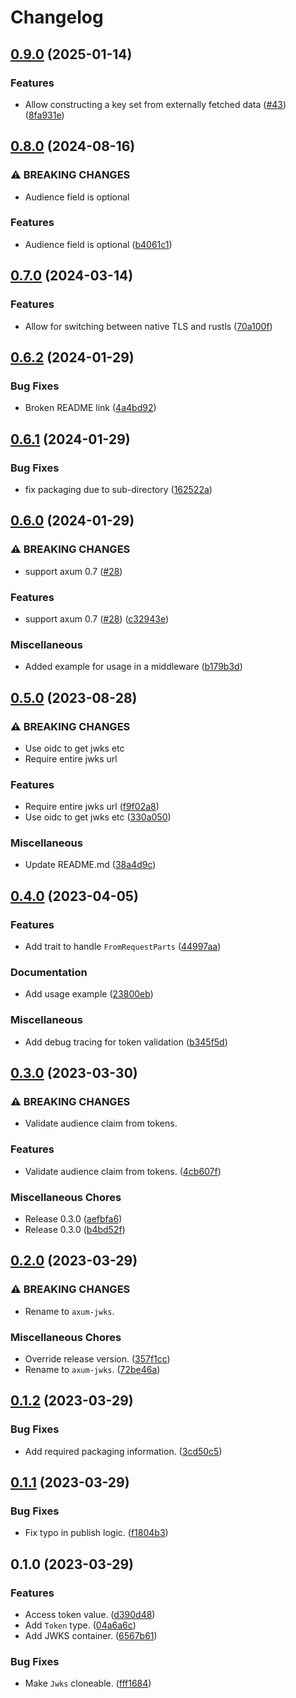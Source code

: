 # Changelog

## [0.9.0](https://github.com/cdriehuys/axum-jwks/compare/v0.8.0...v0.9.0) (2025-01-14)


### Features

* Allow constructing a key set from externally fetched data ([#43](https://github.com/cdriehuys/axum-jwks/issues/43)) ([8fa931e](https://github.com/cdriehuys/axum-jwks/commit/8fa931e97df327ed5f60e4a40f7b41369a42809f))

## [0.8.0](https://github.com/cdriehuys/axum-jwks/compare/v0.7.0...v0.8.0) (2024-08-16)


### ⚠ BREAKING CHANGES

* Audience field is optional

### Features

* Audience field is optional ([b4061c1](https://github.com/cdriehuys/axum-jwks/commit/b4061c13d7e7b6922dfccd8f7e43ef51f36ffad7))

## [0.7.0](https://github.com/cdriehuys/axum-jwks/compare/v0.6.2...v0.7.0) (2024-03-14)


### Features

* Allow for switching between native TLS and rustls ([70a100f](https://github.com/cdriehuys/axum-jwks/commit/70a100fb3802618571157ed244e0acdb623db2eb))

## [0.6.2](https://github.com/cdriehuys/axum-jwks/compare/v0.6.1...v0.6.2) (2024-01-29)


### Bug Fixes

* Broken README link ([4a4bd92](https://github.com/cdriehuys/axum-jwks/commit/4a4bd922d67f1a72ccd5cecfdb19c7af86269e0f))

## [0.6.1](https://github.com/cdriehuys/axum-jwks/compare/v0.6.0...v0.6.1) (2024-01-29)


### Bug Fixes

* fix packaging due to sub-directory ([162522a](https://github.com/cdriehuys/axum-jwks/commit/162522ace37852d1f346f1a882d6dcebe0d5f5cf))

## [0.6.0](https://github.com/cdriehuys/axum-jwks/compare/v0.5.0...v0.6.0) (2024-01-29)


### ⚠ BREAKING CHANGES

* support axum 0.7 ([#28](https://github.com/cdriehuys/axum-jwks/issues/28))

### Features

* support axum 0.7 ([#28](https://github.com/cdriehuys/axum-jwks/issues/28)) ([c32943e](https://github.com/cdriehuys/axum-jwks/commit/c32943e9b8418699cf2f09353628b187fabe2dfc))


### Miscellaneous

* Added example for usage in a middleware ([b179b3d](https://github.com/cdriehuys/axum-jwks/commit/b179b3d95973243ed21df941325e732406309cdd))

## [0.5.0](https://github.com/cdriehuys/axum-jwks/compare/v0.4.0...v0.5.0) (2023-08-28)


### ⚠ BREAKING CHANGES

* Use oidc to get jwks etc
* Require entire jwks url

### Features

* Require entire jwks url ([f9f02a8](https://github.com/cdriehuys/axum-jwks/commit/f9f02a8897c5d806b105ceed23a317401f1d35ab))
* Use oidc to get jwks etc ([330a050](https://github.com/cdriehuys/axum-jwks/commit/330a050abf1ce42bf08edf74a97f529fcb259320))


### Miscellaneous

* Update README.md ([38a4d9c](https://github.com/cdriehuys/axum-jwks/commit/38a4d9c6461efa186a4654da49cf916e118910eb))

## [0.4.0](https://github.com/cdriehuys/axum-jwks/compare/v0.3.0...v0.4.0) (2023-04-05)


### Features

* Add trait to handle `FromRequestParts` ([44997aa](https://github.com/cdriehuys/axum-jwks/commit/44997aae1e492ad25bb1b488aa55b783a6e847a9))


### Documentation

* Add usage example ([23800eb](https://github.com/cdriehuys/axum-jwks/commit/23800eb658f8ab5aa82e9558a28312ee19f00687))


### Miscellaneous

* Add debug tracing for token validation ([b345f5d](https://github.com/cdriehuys/axum-jwks/commit/b345f5da4f954c8feb92cc9771c5556ac03ff697))

## [0.3.0](https://github.com/cdriehuys/axum-jwks/compare/v0.2.0...v0.3.0) (2023-03-30)


### ⚠ BREAKING CHANGES

* Validate audience claim from tokens.

### Features

* Validate audience claim from tokens. ([4cb607f](https://github.com/cdriehuys/axum-jwks/commit/4cb607f1792dd4b94571a48a04d2572155df3697))


### Miscellaneous Chores

* Release 0.3.0 ([aefbfa6](https://github.com/cdriehuys/axum-jwks/commit/aefbfa6526e1bd891fd329d49831e84c7b8c4944))
* Release 0.3.0 ([b4bd52f](https://github.com/cdriehuys/axum-jwks/commit/b4bd52f6f49ef96cbf2967c89e75ec05e4a08086))

## [0.2.0](https://github.com/cdriehuys/axum-jwks/compare/v0.1.2...v0.2.0) (2023-03-29)


### ⚠ BREAKING CHANGES

* Rename to `axum-jwks`.

### Miscellaneous Chores

* Override release version. ([357f1cc](https://github.com/cdriehuys/axum-jwks/commit/357f1cc3b8d43dcb7634c236de4eba35aa2cbeef))
* Rename to `axum-jwks`. ([72be46a](https://github.com/cdriehuys/axum-jwks/commit/72be46ab34ef75e244d4224794f536de79f3e6c6))

## [0.1.2](https://github.com/cdriehuys/auth0-axum/compare/v0.1.1...v0.1.2) (2023-03-29)


### Bug Fixes

* Add required packaging information. ([3cd50c5](https://github.com/cdriehuys/auth0-axum/commit/3cd50c52b263caa7215e6031924d9a3531ba3030))

## [0.1.1](https://github.com/cdriehuys/auth0-axum/compare/v0.1.0...v0.1.1) (2023-03-29)


### Bug Fixes

* Fix typo in publish logic. ([f1804b3](https://github.com/cdriehuys/auth0-axum/commit/f1804b31cfcb4ae587f2be000d24fb099efe4930))

## 0.1.0 (2023-03-29)


### Features

* Access token value. ([d390d48](https://github.com/cdriehuys/auth0-axum/commit/d390d4866b02bcac448bbab19cb8199b6c23f95a))
* Add `Token` type. ([04a6a6c](https://github.com/cdriehuys/auth0-axum/commit/04a6a6c12e40b022892dea2b2e63328785d7c7e6))
* Add JWKS container. ([6567b61](https://github.com/cdriehuys/auth0-axum/commit/6567b6153430a371da9db5c4e3d6be213fa98278))


### Bug Fixes

* Make `Jwks` cloneable. ([fff1684](https://github.com/cdriehuys/auth0-axum/commit/fff16842afac25861853c7802485fde1e2038334))
